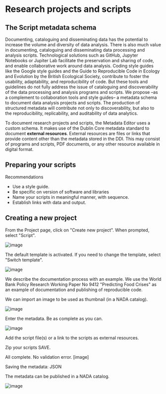 # Research projects and scripts

## The Script metadata schema

Documenting, cataloguing and disseminating data has the potential to increase the volume and diversity of data analysis. There is also much value in documenting, cataloguing and disseminating data processing and analysis scripts. Technological solutions such as GitHub, Jupyter Notebooks or Jupiter Lab facilitate the preservation and sharing of code, and enable collaborative work around data analysis. Coding style guides like the Google style guides and the Guide to Reproducible Code in Ecology and Evolution by the British Ecological Society, contribute to foster the usability, adaptability, and reproducibility of code. But these tools and guidelines do not fully address the issue of cataloguing and discoverability of the data processing and analysis programs and scripts. We propose –as a complement to collaboration tools and style guides– a metadata schema to document data analysis projects and scripts. The production of structured metadata will contribute not only to discoverability, but also to the reproducibility, replicability, and auditability of data analytics.

To document research projects and scripts, the Metadata Editor uses a custom schema. It makes use of the Dublin Core metadata standard to document **external resources**. External resources are files or links that provide content other than the metadata stored in the DDI. This may consist of programs and scripts, PDF documents, or any other resource available in digital format.

## Preparing your scripts

Recommendations

- Use a style guide.
- Be specific on version of software and libraries
- Name your scripts in meaningful manner, with sequence.
- Establish links with data and output.

## Creating a new project

From the Project page, click on "Create new project". When prompted, select "Script".

![image](https://user-images.githubusercontent.com/35276300/216628250-5427e25d-6064-4b27-9c32-ac5edca22f50.png)

The default template is activated. If you need to change the template, select "Switch template".

![image](https://user-images.githubusercontent.com/35276300/216994488-03a39fac-c3e1-4da9-948f-e0dfce0accc6.png)

We describe the documentation process with an example. We use the World Bank Policy Research Working Paper No 9412 "Predicting Food Crises" as an example of documentation and publishing of reproducible code.

We can import an image to be used as thumbnail (in a NADA catalog). 

![image](https://user-images.githubusercontent.com/35276300/216996236-affa5563-24a1-4c3a-a42d-ff74fd2fa634.png)

Enter the metadata. Be as complete as you can.

![image](https://user-images.githubusercontent.com/35276300/217010762-0d5a6e81-0d20-45ac-85bc-cbf3afeb0ad0.png)

Add the script file(s) or a link to the scripts as external resources. 

Zip your scripts
SAVE.

All complete. No validation error.
[image]

Saving the metadata:
JSON

The metadata can be published in a NADA catalog. 

![image](https://user-images.githubusercontent.com/35276300/217000941-4310e470-2a63-457c-ba0d-b0fd43c98602.png)


